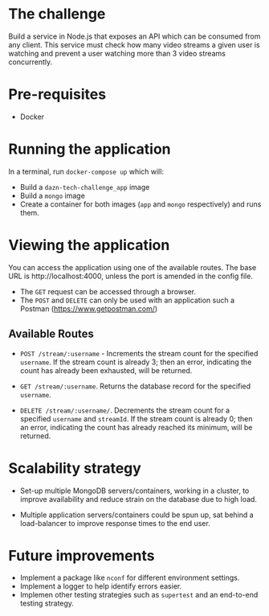 # The challenge

Build a service in Node.js that exposes an API which can be consumed from any client. This service must check how many video streams a given user is watching and prevent a user watching more than 3 video streams concurrently.

# Pre-requisites

- Docker

# Running the application

In a terminal, run `docker-compose up` which will:

- Build a `dazn-tech-challenge_app` image
- Build a `mongo` image
- Create a container for both images (`app` and `mongo` respectively) and runs them.

# Viewing the application

You can access the application using one of the available routes. The base URL is http://localhost:4000, unless the port is amended in the config file. 

- The `GET` request can be accessed through a browser.
- The `POST` and `DELETE` can only be used with an application such a Postman (https://www.getpostman.com/)

## Available Routes

- `POST /stream/:username` - Increments the stream count for the specified `username`. If the stream count is already 3; then an error, indicating the count has already been exhausted, will be returned.

- `GET /stream/:username`. Returns the database record for the specified `username`.

- `DELETE /stream/:username/`. Decrements the stream count for a specified `username` and `streamId`. If the stream count is already 0; then an error, indicating the count has already reached its minimum, will be returned.

# Scalability strategy

- Set-up multiple MongoDB servers/containers, working in a cluster, to improve availability and reduce strain on the database due to high load.

- Multiple application servers/containers could be spun up, sat behind a load-balancer to improve response times to the end user.

# Future improvements

- Implement a package like `nconf` for different environment settings.
- Implement a logger to help identify errors easier.
- Implemen other testing strategies such as `supertest` and an end-to-end testing strategy.
